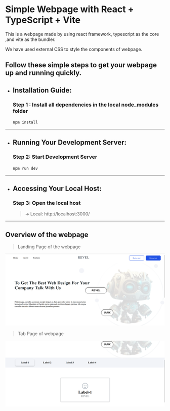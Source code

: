 # Simple Webpage with React + TypeScript + Vite


This is a webpage made by using react framework, typescript as the core ,and vite as the bundler.

We have used external CSS to style the components of webpage.

## Follow these simple steps to get your webpage up and running quickly.



- ## Installation Guide:

    ### Step 1 : Install all dependencies in the local node_modules folder
    
    ```npm install```
    
---
- ## Running Your Development Server:

    ### Step 2: Start Development Server
    
    ```npm run dev```

---
- ## Accessing Your Local Host:

    ### Step 3: Open the local host
    
    > ➜  Local:   http://localhost:3000/
    
---


## Overview of the webpage

>Landing Page of the webpage

![Landing Page](public/OverviewImage/OverviewLandingPage.png)

>Tab Page of webpage

![Landing Page](public/OverviewImage/OverviewTabPage.png)




